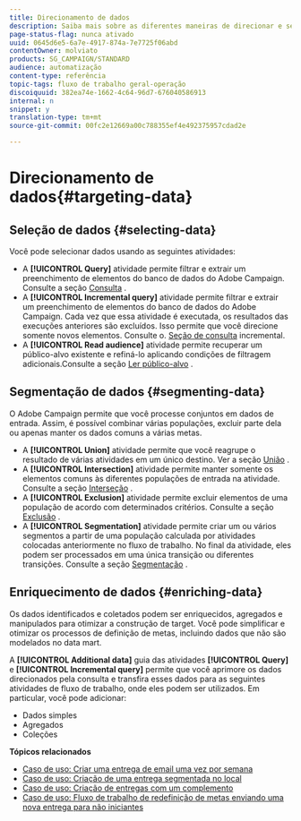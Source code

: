 ```yaml
---
title: Direcionamento de dados
description: Saiba mais sobre as diferentes maneiras de direcionar e selecionar os dados necessários.
page-status-flag: nunca ativado
uuid: 0645d6e5-6a7e-4917-874a-7e7725f06abd
contentOwner: molviato
products: SG_CAMPAIGN/STANDARD
audience: automatização
content-type: referência
topic-tags: fluxo de trabalho geral-operação
discoiquuid: 382ea74e-1662-4c64-96d7-676040586913
internal: n
snippet: y
translation-type: tm+mt
source-git-commit: 00fc2e12669a00c788355ef4e492375957cdad2e

---
```



# Direcionamento de dados{#targeting-data}

## Seleção de dados {#selecting-data}

Você pode selecionar dados usando as seguintes atividades:

* A **[!UICONTROL Query]** atividade permite filtrar e extrair um preenchimento de elementos do banco de dados do Adobe Campaign. Consulte a seção [Consulta](../../automating/using/query.md) .
* A **[!UICONTROL Incremental query]** atividade permite filtrar e extrair um preenchimento de elementos do banco de dados do Adobe Campaign. Cada vez que essa atividade é executada, os resultados das execuções anteriores são excluídos. Isso permite que você direcione somente novos elementos. Consulte o. [Seção de consulta](../../automating/using/incremental-query.md) incremental.
* A **[!UICONTROL Read audience]** atividade permite recuperar um público-alvo existente e refiná-lo aplicando condições de filtragem adicionais.Consulte a seção [Ler público-alvo](../../automating/using/read-audience.md) .

## Segmentação de dados {#segmenting-data}

O Adobe Campaign permite que você processe conjuntos em dados de entrada. Assim, é possível combinar várias populações, excluir parte dela ou apenas manter os dados comuns a várias metas.

* A **[!UICONTROL Union]** atividade permite que você reagrupe o resultado de várias atividades em um único destino. Ver a seção [União](../../automating/using/union.md) .
* A **[!UICONTROL Intersection]** atividade permite manter somente os elementos comuns às diferentes populações de entrada na atividade. Consulte a seção [Interseção](../../automating/using/intersection.md) .
* A **[!UICONTROL Exclusion]** atividade permite excluir elementos de uma população de acordo com determinados critérios. Consulte a seção [Exclusão](../../automating/using/exclusion.md) .
* A **[!UICONTROL Segmentation]** atividade permite criar um ou vários segmentos a partir de uma população calculada por atividades colocadas anteriormente no fluxo de trabalho. No final da atividade, eles podem ser processados em uma única transição ou diferentes transições. Consulte a seção [Segmentação](../../automating/using/segmentation.md) .

## Enriquecimento de dados {#enriching-data}

Os dados identificados e coletados podem ser enriquecidos, agregados e manipulados para otimizar a construção de target. Você pode simplificar e otimizar os processos de definição de metas, incluindo dados que não são modelados no data mart.

A **[!UICONTROL Additional data]** guia das atividades **[!UICONTROL Query]** e **[!UICONTROL Incremental query]** permite que você aprimore os dados direcionados pela consulta e transfira esses dados para as seguintes atividades de fluxo de trabalho, onde eles podem ser utilizados. Em particular, você pode adicionar:

* Dados simples
* Agregados
* Coleções

**Tópicos relacionados**

* [Caso de uso: Criar uma entrega de email uma vez por semana](../../automating/using/workflow-weekly-offer.md)
* [Caso de uso: Criação de uma entrega segmentada no local](../../automating/using/workflow-segmentation-location.md)
* [Caso de uso: Criação de entregas com um complemento](../../automating/using/workflow-created-query-with-complement.md)
* [Caso de uso: Fluxo de trabalho de redefinição de metas enviando uma nova entrega para não iniciantes](../../automating/using/workflow-cross-channel-retargeting.md)
